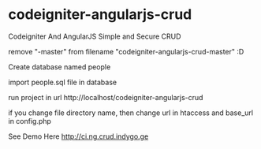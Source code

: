 # codeigniter-angularjs-crud
Codeigniter And AngularJS Simple and Secure CRUD

remove "-master" from filename "codeigniter-angularjs-crud-master" :D

Create database named people

import people.sql file in database

run project in url http://localhost/codeigniter-angularjs-crud

if you change file directory name, then change url in htaccess and base_url in config.php

See Demo Here http://ci.ng.crud.indygo.ge
